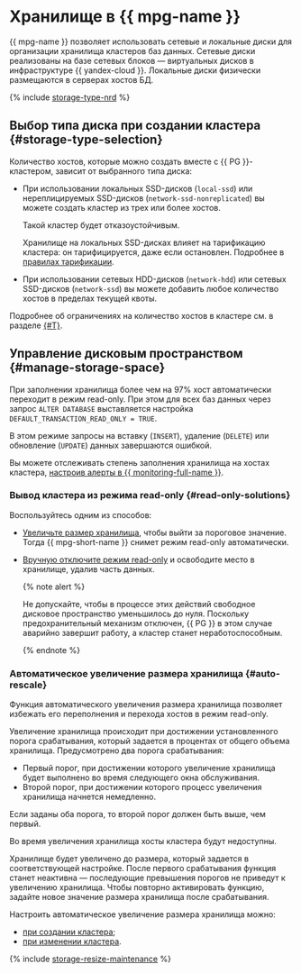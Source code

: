 # Хранилище в {{ mpg-name }}


{{ mpg-name }} позволяет использовать сетевые и локальные диски для организации хранилища кластеров баз данных. Сетевые диски реализованы на базе сетевых блоков — виртуальных дисков в инфраструктуре {{ yandex-cloud }}. Локальные диски физически размещаются в серверах хостов БД.

{% include [storage-type-nrd](../../_includes/mdb/mpg/storage-type.md) %}


## Выбор типа диска при создании кластера {#storage-type-selection}

Количество хостов, которые можно создать вместе с {{ PG }}-кластером, зависит от выбранного типа диска:

* При использовании локальных SSD-дисков (`local-ssd`) или нереплицируемых SSD-дисков (`network-ssd-nonreplicated`) вы можете создать кластер из трех или более хостов.

    Такой кластер будет отказоустойчивым.

    Хранилище на локальных SSD-дисках влияет на тарификацию кластера: он тарифицируется, даже если остановлен. Подробнее в [правилах тарификации](../pricing.md).

* При использовании сетевых HDD-дисков (`network-hdd`) или сетевых SSD-дисков (`network-ssd`) вы можете добавить любое количество хостов в пределах текущей квоты.

Подробнее об ограничениях на количество хостов в кластере см. в разделе [{#T}](./limits.md).



## Управление дисковым пространством {#manage-storage-space}

При заполнении хранилища более чем на 97% хост автоматически переходит в режим read-only. При этом для всех баз данных через запрос `ALTER DATABASE` выставляется настройка `DEFAULT_TRANSACTION_READ_ONLY = TRUE`.

В этом режиме запросы на вставку (`INSERT`), удаление (`DELETE`) или обновление (`UPDATE`) данных завершаются ошибкой.


Вы можете отслеживать степень заполнения хранилища на хостах кластера, [настроив алерты в {{ monitoring-full-name }}](../operations/storage-space.md#set-alert).


### Вывод кластера из режима read-only {#read-only-solutions}

Воспользуйтесь одним из способов:

* [Увеличьте размер хранилища](../operations/storage-space.md#change-disk-size), чтобы выйти за пороговое значение. Тогда {{ mpg-short-name }} снимет режим read-only автоматически.

* [Вручную отключите режим read-only](../operations/storage-space.md#read-only-solutions) и освободите место в хранилище, удалив часть данных.

    {% note alert %}

    Не допускайте, чтобы в процессе этих действий свободное дисковое пространство уменьшилось до нуля. Поскольку предохранительный механизм отключен, {{ PG }} в этом случае аварийно завершит работу, а кластер станет неработоспособным.

    {% endnote %}

### Автоматическое увеличение размера хранилища {#auto-rescale}

Функция автоматического увеличения размера хранилища позволяет избежать его переполнения и перехода хостов в режим read-only.

Увеличение хранилища происходит при достижении установленного порога срабатывания, который задается в процентах от общего объема хранилища. Предусмотрено два порога срабатывания:

* Первый порог, при достижении которого увеличение хранилища будет выполнено во время следующего окна обслуживания.
* Второй порог, при достижении которого процесс увеличения хранилища начнется немедленно.

Если заданы оба порога, то второй порог должен быть выше, чем первый.

Во время увеличения хранилища хосты кластера будут недоступны.

Хранилище будет увеличено до размера, который задается в соответствующей настройке. После первого срабатывания функция станет неактивна — последующие превышения порогов не приведут к увеличению хранилища. Чтобы повторно активировать функцию, задайте новое значение размера хранилища после срабатывания.

Настроить автоматическое увеличение размера хранилища можно:

* [при создании кластера](../operations/cluster-create.md);
* [при изменении кластера](../operations/storage-space.md#disk-size-autoscale).

{% include [storage-resize-maintenance](../../_includes/mdb/mpg/storage-resize-maintenance.md) %}
